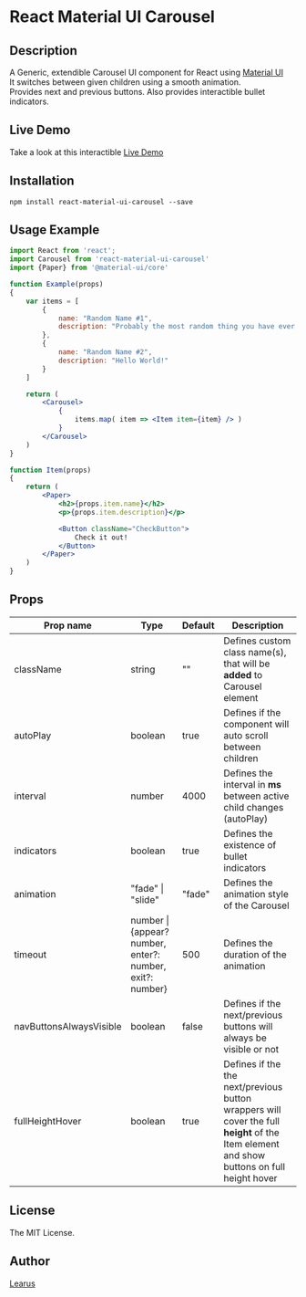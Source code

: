 # React Material UI Carousel

## Description

A Generic, extendible Carousel UI component for React using [Material UI](https://material-ui.com/)  
It switches between given children using a smooth animation.  
Provides next and previous buttons.
Also provides interactible bullet indicators.

## Live Demo

Take a look at this interactible [Live Demo](https://learus.github.io/react-material-ui-carousel)

## Installation

```shell
npm install react-material-ui-carousel --save
```

## Usage Example

```jsx
import React from 'react';
import Carousel from 'react-material-ui-carousel'
import {Paper} from '@material-ui/core'

function Example(props)
{
    var items = [
        {
            name: "Random Name #1",
            description: "Probably the most random thing you have ever seen!"
        },
        {
            name: "Random Name #2",
            description: "Hello World!"
        }
    ]

    return (
        <Carousel>
            {
                items.map( item => <Item item={item} /> )
            }
        </Carousel>
    )
}

function Item(props)
{
    return (
        <Paper>
            <h2>{props.item.name}</h2>
            <p>{props.item.description}</p>

            <Button className="CheckButton">
                Check it out!
            </Button>
        </Paper>
    )
}
```

## Props

| Prop name               | Type                                                       | Default | Description                                                                                                                               |
| ----------------------- | ---------------------------------------------------------- | ------- | ----------------------------------------------------------------------------------------------------------------------------------------- |
| className               | string                                                     | ""      | Defines custom class name(s), that will be **added** to Carousel element                                                                  |
| autoPlay                | boolean                                                    | true    | Defines if the component will auto scroll between children                                                                                |
| interval                | number                                                     | 4000    | Defines the interval in **ms** between active child changes (autoPlay)                                                                    |
| indicators              | boolean                                                    | true    | Defines the existence of bullet indicators                                                                                                |
| animation               | "fade"  \| "slide"                                         | "fade"  | Defines the animation style of the Carousel                                                                                               |
| timeout                 | number  \| {appear? number, enter?: number, exit?: number} | 500     | Defines the duration of the animation                                                                                                     |
| navButtonsAlwaysVisible | boolean                                                    | false   | Defines if the next/previous buttons will always be visible or not                                                                        |
| fullHeightHover         | boolean                                                    | true    | Defines if the the next/previous button wrappers will cover the full **height** of the Item element and show buttons on full height hover |

## License

The MIT License.

## Author

[Learus](learus.github.io)
